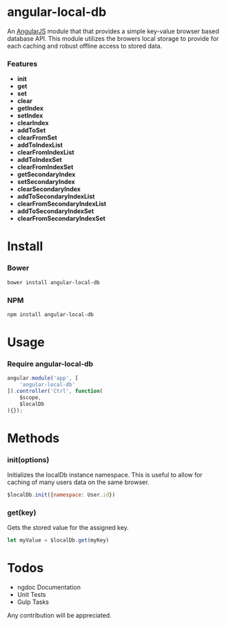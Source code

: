 angular-local-db
=========

An [AngularJS](https://github.com/angular/angular.js) module that that provides a simple key-value browser based database API. This module utilizes the browers local storage to provide for each caching and robust offline access to stored data.

### Features

* **init**
* **get**
* **set**
* **clear**
* **getIndex**
* **setIndex**
* **clearIndex**
* **addToSet**
* **clearFromSet**
* **addToIndexList**
* **clearFromIndexList**
* **addToIndexSet**
* **clearFromIndexSet**
* **getSecondaryIndex**
* **setSecondaryIndex**
* **clearSecondaryIndex**
* **addToSecondaryIndexList**
* **clearFromSecondaryIndexList**
* **addToSecondaryIndexSet**
* **clearFromSecondaryIndexSet**

Install
=======

### Bower

```bash
bower install angular-local-db
```

### NPM
```bash
npm install angular-local-db
```

Usage
=====

### Require angular-local-db

```javascript
angular.module('app', [
    'angular-local-db'
]).controller('Ctrl', function(
    $scope,
    $localDb
){});
```

Methods
=====

### init(options)
Initializes the localDb instance namespace. This is useful to allow for caching of many users data on the same browser.

```javascript
$localDb.init({namespace: User.id})
```

### get(key)
Gets the stored value for the assigned key.

```javascript
let myValue = $localDb.get(myKey)
```

Todos
=====

* ngdoc Documentation
* Unit Tests
* Gulp Tasks

Any contribution will be appreciated.